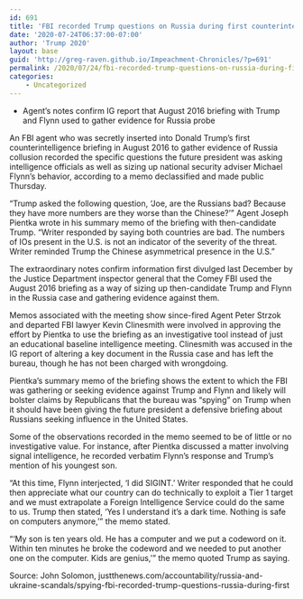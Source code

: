 ```yaml
---
id: 691
title: 'FBI recorded Trump questions on Russia during first counterintelligence briefing'
date: '2020-07-24T06:37:00-07:00'
author: 'Trump 2020'
layout: base
guid: 'http://greg-raven.github.io/Impeachment-Chronicles/?p=691'
permalink: /2020/07/24/fbi-recorded-trump-questions-on-russia-during-first-counterintelligence-briefing/
categories:
    - Uncategorized
---
```


- Agent’s notes confirm IG report that August 2016 briefing with Trump and Flynn used to gather evidence for Russia probe

An FBI agent who was secretly inserted into Donald Trump’s first counterintelligence briefing in August 2016 to gather evidence of Russia collusion recorded the specific questions the future president was asking intelligence officials as well as sizing up national security adviser Michael Flynn’s behavior, according to a memo declassified and made public Thursday.

“Trump asked the following question, ‘Joe, are the Russians bad? Because they have more numbers are they worse than the Chinese?’” Agent Joseph Pientka wrote in his summary memo of the briefing with then-candidate Trump. “Writer responded by saying both countries are bad. The numbers of IOs present in the U.S. is not an indicator of the severity of the threat. Writer reminded Trump the Chinese asymmetrical presence in the U.S.”

The extraordinary notes confirm information first divulged last December by the Justice Department inspector general that the Comey FBI used the August 2016 briefing as a way of sizing up then-candidate Trump and Flynn in the Russia case and gathering evidence against them.

Memos associated with the meeting show since-fired Agent Peter Strzok and departed FBI lawyer Kevin Clinesmith were involved in approving the effort by Pientka to use the briefing as an investigative tool instead of just an educational baseline intelligence meeting. Clinesmith was accused in the IG report of altering a key document in the Russia case and has left the bureau, though he has not been charged with wrongdoing.

Pientka’s summary memo of the briefing shows the extent to which the FBI was gathering or seeking evidence against Trump and Flynn and likely will bolster claims by Republicans that the bureau was “spying” on Trump when it should have been giving the future president a defensive briefing about Russians seeking influence in the United States.

Some of the observations recorded in the memo seemed to be of little or no investigative value. For instance, after Pientka discussed a matter involving signal intelligence, he recorded verbatim Flynn’s response and Trump’s mention of his youngest son.

“At this time, Flynn interjected, ‘I did SIGINT.’ Writer responded that he could then appreciate what our country can do technically to exploit a Tier 1 target and we must extrapolate a Foreign Intelligence Service could do the same to us. Trump then stated, ‘Yes I understand it’s a dark time. Nothing is safe on computers anymore,’” the memo stated.

“‘My son is ten years old. He has a computer and we put a codeword on it. Within ten minutes he broke the codeword and we needed to put another one on the computer. Kids are genius,’” the memo quoted Trump as saying.

Source: John Solomon, justthenews.com/accountability/russia-and-ukraine-scandals/spying-fbi-recorded-trump-questions-russia-during-first